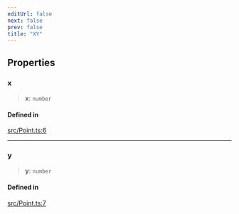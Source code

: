 ```yaml
---
editUrl: false
next: false
prev: false
title: "XY"
---
```


## Properties

### x

> **x**: `number`

#### Defined in

[src/Point.ts:6](https://github.com/fabricjs/fabric.js/blob/5c1240d8b4662e45868dd33f385f941de21c8e9c/src/Point.ts#L6)

***

### y

> **y**: `number`

#### Defined in

[src/Point.ts:7](https://github.com/fabricjs/fabric.js/blob/5c1240d8b4662e45868dd33f385f941de21c8e9c/src/Point.ts#L7)
